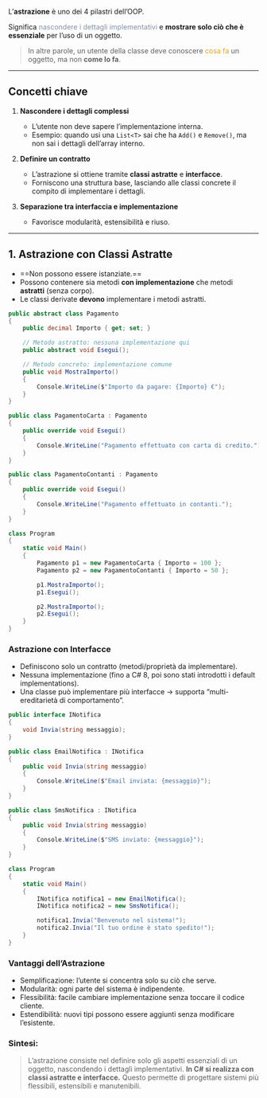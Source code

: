 
L’**astrazione** è uno dei 4 pilastri dell’OOP.  

Significa <span style="color: #8392a4">nascondere i dettagli implementativi</span> e **mostrare solo ciò che è essenziale** per l’uso di un oggetto.  

> In altre parole, un utente della classe deve conoscere <span style="color: #e5a216">cosa fa</span> un oggetto, ma non **come lo fa**.

---

## Concetti chiave

1. **Nascondere i dettagli complessi**
   - L’utente non deve sapere l’implementazione interna.  
   - Esempio: quando usi una `List<T>` sai che ha `Add()` e `Remove()`, ma non sai i dettagli dell’array interno.

2. **Definire un contratto**  
   - L’astrazione si ottiene tramite **classi astratte** e **interfacce**.  
   - Forniscono una struttura base, lasciando alle classi concrete il compito di implementare i dettagli.

3. **Separazione tra interfaccia e implementazione**  
   - Favorisce modularità, estensibilità e riuso.

---

## 1. Astrazione con Classi Astratte

- ==Non possono essere istanziate.==  
- Possono contenere sia metodi **con implementazione** che metodi **astratti** (senza corpo).  
- Le classi derivate **devono** implementare i metodi astratti.

```csharp
public abstract class Pagamento
{
    public decimal Importo { get; set; }

    // Metodo astratto: nessuna implementazione qui
    public abstract void Esegui();

    // Metodo concreto: implementazione comune
    public void MostraImporto()
    {
        Console.WriteLine($"Importo da pagare: {Importo} €");
    }
}

public class PagamentoCarta : Pagamento
{
    public override void Esegui()
    {
        Console.WriteLine("Pagamento effettuato con carta di credito.");
    }
}

public class PagamentoContanti : Pagamento
{
    public override void Esegui()
    {
        Console.WriteLine("Pagamento effettuato in contanti.");
    }
}

class Program
{
    static void Main()
    {
        Pagamento p1 = new PagamentoCarta { Importo = 100 };
        Pagamento p2 = new PagamentoContanti { Importo = 50 };

        p1.MostraImporto();
        p1.Esegui();

        p2.MostraImporto();
        p2.Esegui();
    }
}
```

### Astrazione con Interfacce

- Definiscono solo un contratto (metodi/proprietà da implementare).
- Nessuna implementazione (fino a C# 8, poi sono stati introdotti i default implementations).
- Una classe può implementare più interfacce → supporta “multi-ereditarietà di comportamento”.

```csharp
public interface INotifica
{
    void Invia(string messaggio);
}

public class EmailNotifica : INotifica
{
    public void Invia(string messaggio)
    {
        Console.WriteLine($"Email inviata: {messaggio}");
    }
}

public class SmsNotifica : INotifica
{
    public void Invia(string messaggio)
    {
        Console.WriteLine($"SMS inviato: {messaggio}");
    }
}

class Program
{
    static void Main()
    {
        INotifica notifica1 = new EmailNotifica();
        INotifica notifica2 = new SmsNotifica();

        notifica1.Invia("Benvenuto nel sistema!");
        notifica2.Invia("Il tuo ordine è stato spedito!");
    }
}
```
### Vantaggi dell’Astrazione

-  Semplificazione: l’utente si concentra solo su ciò che serve.
-  Modularità: ogni parte del sistema è indipendente.
-  Flessibilità: facile cambiare implementazione senza toccare il codice cliente.
-  Estendibilità: nuovi tipi possono essere aggiunti senza modificare l’esistente.

### Sintesi:

>L’astrazione consiste nel definire solo gli aspetti essenziali di un oggetto, nascondendo i dettagli implementativi.
>**In C# si realizza con classi astratte e interfacce.**
>Questo permette di progettare sistemi più flessibili, estensibili e manutenibili.

